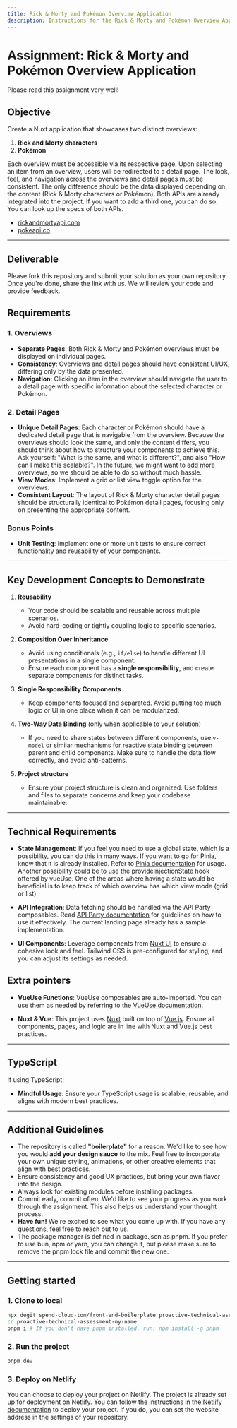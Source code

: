 ```yaml
---
title: Rick & Morty and Pokémon Overview Application
description: Instructions for the Rick & Morty and Pokémon Overview Application assignment
---
```


# Assignment: Rick & Morty and Pokémon Overview Application

Please read this assignment very well!

## Objective

Create a Nuxt application that showcases two distinct overviews:

1. **Rick and Morty characters**
2. **Pokémon**

Each overview must be accessible via its respective page. Upon selecting an item from an overview, users will be redirected to a detail page. The look, feel, and navigation across the overviews and detail pages must be consistent. The only difference should be the data displayed depending on the content (Rick & Morty characters or Pokémon). Both APIs are already integrated into the project. If you want to add a third one, you can do so. You can look up the specs of both APIs.

- [rickandmortyapi.com](https://rickandmortyapi.com/documentation)
- [pokeapi.co](https://pokeapi.co/docs/v2).

---

## Deliverable

Please fork this repository and submit your solution as your own repository. Once you're done, share the link with us. We will review your code and provide feedback.

## Requirements

### 1. Overviews

- **Separate Pages**: Both Rick & Morty and Pokémon overviews must be displayed on individual pages.
- **Consistency**: Overviews and detail pages should have consistent UI/UX, differing only by the data presented.
- **Navigation**: Clicking an item in the overview should navigate the user to a detail page with specific information about the selected character or Pokémon.

### 2. Detail Pages

- **Unique Detail Pages**: Each character or Pokémon should have a dedicated detail page that is navigable from the overview. Because the overviews should look the same, and only the content differs, you should think about how to structure your components to achieve this. Ask yourself: "What is the same, and what is different?", and also "How can I make this scalable?". In the future, we might want to add more overviews, so we should be able to do so without much hassle.
- **View Modes**: Implement a grid or list view toggle option for the overviews.
- **Consistent Layout**: The layout of Rick & Morty character detail pages should be structurally identical to Pokémon detail pages, focusing only on presenting the appropriate content.

### Bonus Points

- **Unit Testing**: Implement one or more unit tests to ensure correct functionality and reusability of your components.

---

## Key Development Concepts to Demonstrate

1. **Reusability**

   - Your code should be scalable and reusable across multiple scenarios.
   - Avoid hard-coding or tightly coupling logic to specific scenarios.

2. **Composition Over Inheritance**

   - Avoid using conditionals (e.g., `if/else`) to handle different UI presentations in a single component.
   - Ensure each component has a **single responsibility**, and create separate components for distinct tasks.

3. **Single Responsibility Components**

   - Keep components focused and separated. Avoid putting too much logic or UI in one place when it can be modularized.

4. **Two-Way Data Binding** (only when applicable to your solution)

   - If you need to share states between different components, use `v-model` or similar mechanisms for reactive state binding between parent and child components. Make sure to handle the data flow correctly, and avoid anti-patterns.

5. **Project structure**
   - Ensure your project structure is clean and organized. Use folders and files to separate concerns and keep your codebase maintainable.

---

## Technical Requirements

- **State Management**: If you feel you need to use a global state, which is a possibility, you can do this in many ways. If you want to go for Pinia, know that it is already installed. Refer to [Pinia documentation](https://pinia.vuejs.org/) for usage. Another possibility could be to use the provideInjectionState hook offered by vueUse. One of the areas where having a state would be beneficial is to keep track of which overview has which view mode (grid or list).

- **API Integration**: Data fetching should be handled via the API Party composables. Read [API Party documentation](https://example.com/api-party) for guidelines on how to use it effectively. The current landing page already has a sample implementation.

- **UI Components**: Leverage components from [Nuxt UI](https://ui.nuxt.com/) to ensure a cohesive look and feel. Tailwind CSS is pre-configured for styling, and you can adjust its settings as needed.

## Extra pointers

- **VueUse Functions**: VueUse composables are auto-imported. You can use them as needed by referring to the [VueUse documentation](https://vueuse.org/).

- **Nuxt & Vue**: This project uses [Nuxt](https://nuxt.com/) built on top of [Vue.js](https://vuejs.org/). Ensure all components, pages, and logic are in line with Nuxt and Vue.js best practices.

---

## TypeScript

If using TypeScript:

- **Mindful Usage**: Ensure your TypeScript usage is scalable, reusable, and aligns with modern best practices.

---

## Additional Guidelines

- The repository is called **"boilerplate"** for a reason. We'd like to see how you would **add your design sauce** to the mix. Feel free to incorporate your own unique styling, animations, or other creative elements that align with best practices.
- Ensure consistency and good UX practices, but bring your own flavor into the design.
- Always look for existing modules before installing packages.
- Commit early, commit often. We'd like to see your progress as you work through the assignment. This also helps us understand your thought process.
- **Have fun!** We're excited to see what you come up with. If you have any questions, feel free to reach out to us.
- The package manager is defined in package.json as pnpm. If you prefer to use bun, npm or yarn, you can change it, but please make sure to remove the pnpm lock file and commit the new one.

---

## Getting started

### 1. Clone to local

```bash
npx degit spend-cloud-tom/front-end-boilerplate proactive-technical-assessment-my-name
cd proactive-technical-assessment-my-name
pnpm i # If you don't have pnpm installed, run: npm install -g pnpm
```

### 2. Run the project

```bash
pnpm dev
```

### 3. Deploy on Netlify

You can choose to deploy your project on Netlify. The project is already set up for deployment on Netlify. You can follow the instructions in the [Netlify documentation](https://docs.netlify.com/site-deploys/create-deploys/) to deploy your project. If you do, you can set the website address in the settings of your repository.
